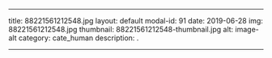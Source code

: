 
---
title: 88221561212548.jpg
layout: default
modal-id: 91
date: 2019-06-28
img: 88221561212548.jpg
thumbnail: 88221561212548-thumbnail.jpg
alt: image-alt
category: cate_human
description: .

---
